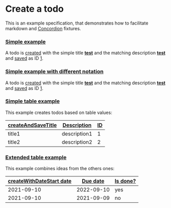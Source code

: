# Create a todo

This is an example specification, that demonstrates how to facilitate markdown
and [Concordion](https://concordion.org) fixtures.

### [Simple example](- "simple_example")

A todo is [created](- "#result = create(#title, #description)") with the simple 
title **[test](- "#title")** and the matching description 
**[test](- "#description")** and [saved](- "#result = save(#result)") as ID
[1](- "?=#result.getId").

### [Simple example with different notation](- "simple_example_modified")

A todo is [created][createdCmd] with the simple title **[test](- "#title")** and
the matching description **[test](- "#description")** and [saved][savedCmd] 
as ID [1](- "?=#result.getId").

[createdCmd]: - "#result = create(#title, #description)"
[savedCmd]: - "#result = save(#result)"

### [Simple table example](- "simple_table")

This example creates todos based on table values:

| [createAndSave][][Title][title] | [Description][description] | [ID][id] |
| ------------------------------- | -------------------------- | -------- |
| title1                          | description1               | 1        |
| title2                          | description2               | 2        |

[createAndSave]: - "#result = createAndSave(#title,#description)"
[title]: - "#title"
[description]: - "#description"
[id]: - "?=#result.getId"

### [Extended table example](- "extended_table")

This example combines ideas from the others ones:

| [createWithDate][][Start date][start] | [Due date][due] | [Is done?][done] |
| ------------------------------------ | ----------------| -----------------|
| 2021-09-10                           | 2022-09-10      | yes              |
| 2021-09-10                           | 2021-09-09      | no               |

[createWithDate]: - "#result = createWithDate(#start,#due)"
[start]: - "#start"
[due]: - "#due"
[done]: - "?=isDone(#result)"
